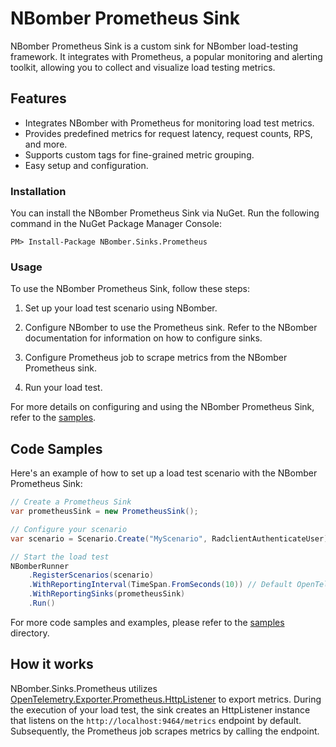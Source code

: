 # NBomber Prometheus Sink

NBomber Prometheus Sink is a custom sink for NBomber load-testing framework. It integrates with Prometheus, a popular monitoring and alerting toolkit, allowing you to collect and visualize load testing metrics.

## Features

- Integrates NBomber with Prometheus for monitoring load test metrics.
- Provides predefined metrics for request latency, request counts, RPS, and more.
- Supports custom tags for fine-grained metric grouping.
- Easy setup and configuration.

### Installation

You can install the NBomber Prometheus Sink via NuGet. Run the following command in the NuGet Package Manager Console:
```code
PM> Install-Package NBomber.Sinks.Prometheus
```

### Usage

To use the NBomber Prometheus Sink, follow these steps:

1. Set up your load test scenario using NBomber.

2. Configure NBomber to use the Prometheus sink. Refer to the NBomber documentation for information on how to configure sinks.

3. Configure Prometheus job to scrape metrics from the NBomber Prometheus sink.

4. Run your load test.

For more details on configuring and using the NBomber Prometheus Sink, refer to the [samples](samples).

## Code Samples

Here's an example of how to set up a load test scenario with the NBomber Prometheus Sink:

```csharp
// Create a Prometheus Sink
var prometheusSink = new PrometheusSink();

// Configure your scenario
var scenario = Scenario.Create("MyScenario", RadclientAuthenticateUser);

// Start the load test
NBomberRunner
    .RegisterScenarios(scenario)
    .WithReportingInterval(TimeSpan.FromSeconds(10)) // Default OpenTelemetry exporter reporting interval
    .WithReportingSinks(prometheusSink)
    .Run()
```

For more code samples and examples, please refer to the [samples](samples) directory.

## How it works

NBomber.Sinks.Prometheus utilizes [OpenTelemetry.Exporter.Prometheus.HttpListener](https://github.com/open-telemetry/opentelemetry-dotnet/tree/main/src/OpenTelemetry.Exporter.Prometheus.HttpListener) to export metrics.
During the execution of your load test, the sink creates an HttpListener instance that listens on the `http://localhost:9464/metrics` endpoint by default.
Subsequently, the Prometheus job scrapes metrics by calling the endpoint.